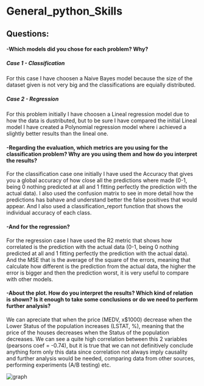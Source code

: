 
# General_python_Skills

## Questions:

#### -Which models did you chose for each problem? Why?

##### Case 1 - Classification

For this case I have choosen a Naive Bayes model because the size of the dataset given is not very big and the classifications are equially distributed.

##### Case 2 - Regression


For this problem initially I have choosen a Lineal regression model due to how the data is dustributed, but to be sure I have compared the initial Lineal model I have created a Polynomial regression model where i achieved a slightly better results than the lineal one.


#### -Regarding the evaluation, which metrics are you using for the classification problem? Why are you using them and how do you interpret the results? 

For the classification case one initially I have used the Accuracy that gives you a global accuracy of how close all the predictions where made (0-1, being 0 nothing predicted at all and 1 fitting perfectly the prediction with the actual data). 
I also used the confusion matrix to see in more detail how the predictions has bahave and understand better the false positives that would appear.
And I also used a classification_report function that shows the individual accuracy of each class.


#### -And for the regression?

For the regression case I have used the R2 metric that shows how correlated is the prediction with the actual data (0-1, being 0 nothing predicted at all and 1 fitting perfectly the prediction with the actual data). 
And the MSE that is the average of the square of the errors, meaning that calculate how different is the prediction from the actual data, the higher the error is bigger and then the prediction worst, it is very useful to compare with other models.


#### -About the plot. How do you interpret the results? Which kind of relation is shown? Is it enough to take some conclusions or do we need to perform further analysis?

We can apreciate that when the price (MEDV, x$1000) decrease when the Lower Status of the population increases (LSTAT, %), meaning that the price of the houses decreases when the Status of the population decreases. 
We can see a quite high correlation between this 2 variables (pearsons coef = -0.74), but it is true that we can not definitively conclude anything form only this data since correlation not always imply causality and further analysis would be needed, comparing data from other sources, performing experiments (A/B testing) etc.


![graph](https://github.com/Yoshe1101/Antai_data_Analyst_test/tree/master/General_python_Skills/img/1.png)
